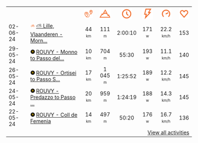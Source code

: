 <table>
    <tr>
        <th></th>
        <th></th>
        <th align="center"><img src="https://raw.githubusercontent.com/robiningelbrecht/strava-activities/master/public/distance.svg" width="30" alt="distance" title="distance"/></th>
        <th align="center"><img src="https://raw.githubusercontent.com/robiningelbrecht/strava-activities/master/public/elevation.svg" width="30" alt="elevation" title="elevation"/></th>
        <th align="center"><img src="https://raw.githubusercontent.com/robiningelbrecht/strava-activities/master/public/time.svg" width="30" alt="time" title="time"/></th>
        <th align="center"><img src="https://raw.githubusercontent.com/robiningelbrecht/strava-activities/master/public/average-watt.svg" width="30" alt="average watts" title="average watts"/></th>
        <th align="center"><img src="https://raw.githubusercontent.com/robiningelbrecht/strava-activities/master/public/average-speed.svg" width="30" alt="average speed" title="average speed"/></th>
        <th align="center"><img src="https://raw.githubusercontent.com/robiningelbrecht/strava-activities/master/public/heart-rate.svg" width="30" alt="average heart rate" title="average heart rate"/></th>
    </tr>
            <tr>
            <td>02-06-24</td>
            <td>
                <img src="https://raw.githubusercontent.com/robiningelbrecht/strava-activities/master/public/activity-ride.svg" width="12" alt="⛅ Lille, Vlaanderen - Morning Gravel Ride" title="⛅ Lille, Vlaanderen - Morning Gravel Ride"/>
<a href="https://www.strava.com/activities/11553523286" title="Kcal: 1405 | Gear: None ">⛅ Lille, Vlaanderen - Morn...</a>
            </td>
            <td align="center">44 <sup><sub>km</sub></sup></td>
            <td align="center">111 <sup><sub>m</sub></sup></td>
            <td align="center">2:00:10</td>
            <td align="center">171 <sup><sub>w</sub></sup></td>
            <td align="center">22.2 <sup><sub>km/h</sub></sup></td>
            <td align="center">153</td>
        </tr>
            <tr>
            <td>29-05-24</td>
            <td>
                                <img src="https://raw.githubusercontent.com/robiningelbrecht/strava-activities/master/public/activity-virtual-ride-rouvy.svg" width="12" alt="ROUVY - Monno to Passo del Mortirolo | Italy" title="ROUVY - Monno to Passo del Mortirolo | Italy"/>
<a href="https://www.strava.com/activities/11525590390" title="Kcal: 611 | Gear: None ">ROUVY - Monno to Passo del...</a>
            </td>
            <td align="center">10 <sup><sub>km</sub></sup></td>
            <td align="center">704 <sup><sub>m</sub></sup></td>
            <td align="center">55:30</td>
            <td align="center">193 <sup><sub>w</sub></sup></td>
            <td align="center">11.1 <sup><sub>km/h</sub></sup></td>
            <td align="center">140</td>
        </tr>
            <tr>
            <td>26-05-24</td>
            <td>
                                <img src="https://raw.githubusercontent.com/robiningelbrecht/strava-activities/master/public/activity-virtual-ride-rouvy.svg" width="12" alt="ROUVY - Ortisei to Passo Sella | Italy" title="ROUVY - Ortisei to Passo Sella | Italy"/>
<a href="https://www.strava.com/activities/11500781383" title="Kcal: 931 | Gear: None ">ROUVY - Ortisei to Passo S...</a>
            </td>
            <td align="center">17 <sup><sub>km</sub></sup></td>
            <td align="center">1 045 <sup><sub>m</sub></sup></td>
            <td align="center">1:25:52</td>
            <td align="center">189 <sup><sub>w</sub></sup></td>
            <td align="center">12.2 <sup><sub>km/h</sub></sup></td>
            <td align="center">145</td>
        </tr>
            <tr>
            <td>24-05-24</td>
            <td>
                                <img src="https://raw.githubusercontent.com/robiningelbrecht/strava-activities/master/public/activity-virtual-ride-rouvy.svg" width="12" alt="ROUVY - Predazzo to Passo Rolle | Italy" title="ROUVY - Predazzo to Passo Rolle | Italy"/>
<a href="https://www.strava.com/activities/11486867177" title="Kcal: 908 | Gear: None ">ROUVY - Predazzo to Passo ...</a>
            </td>
            <td align="center">20 <sup><sub>km</sub></sup></td>
            <td align="center">959 <sup><sub>m</sub></sup></td>
            <td align="center">1:24:19</td>
            <td align="center">188 <sup><sub>w</sub></sup></td>
            <td align="center">14.3 <sup><sub>km/h</sub></sup></td>
            <td align="center">145</td>
        </tr>
            <tr>
            <td>22-05-24</td>
            <td>
                                <img src="https://raw.githubusercontent.com/robiningelbrecht/strava-activities/master/public/activity-virtual-ride-rouvy.svg" width="12" alt="ROUVY - Coll de Femenia" title="ROUVY - Coll de Femenia"/>
<a href="https://www.strava.com/activities/11471749989" title="Kcal: 508 | Gear: None ">ROUVY - Coll de Femenia</a>
            </td>
            <td align="center">14 <sup><sub>km</sub></sup></td>
            <td align="center">497 <sup><sub>m</sub></sup></td>
            <td align="center">50:20</td>
            <td align="center">176 <sup><sub>w</sub></sup></td>
            <td align="center">16.7 <sup><sub>km/h</sub></sup></td>
            <td align="center">136</td>
        </tr>
                <tr>
            <td colspan="8" align="right"><a href="https://github.com/robiningelbrecht/strava-activities#activities">View all activities</a></td>
        </tr>
    </table>
